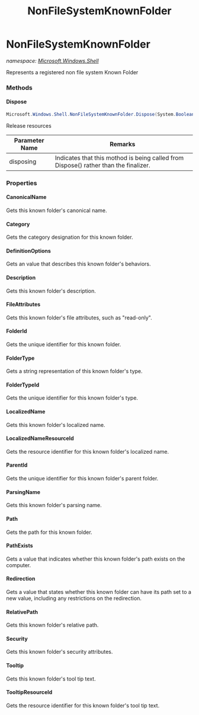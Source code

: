 ﻿---
title: NonFileSystemKnownFolder
---

# NonFileSystemKnownFolder
_namespace: [Microsoft.Windows.Shell](N-Microsoft.Windows.Shell.html)_

Represents a registered non file system Known Folder

### Methods

#### Dispose
```csharp
Microsoft.Windows.Shell.NonFileSystemKnownFolder.Dispose(System.Boolean)
```
Release resources

|Parameter Name|Remarks|
|--------------|-------|
|disposing|Indicates that this mothod is being called from Dispose() rather than the finalizer.|




### Properties

#### CanonicalName
Gets this known folder's canonical name.
#### Category
Gets the category designation for this known folder.
#### DefinitionOptions
Gets an value that describes this known folder's behaviors.
#### Description
Gets this known folder's description.
#### FileAttributes
Gets this known folder's file attributes, 
 such as "read-only".
#### FolderId
Gets the unique identifier for this known folder.
#### FolderType
Gets a string representation of this known folder's type.
#### FolderTypeId
Gets the unique identifier for this known folder's type.
#### LocalizedName
Gets this known folder's localized name.
#### LocalizedNameResourceId
Gets the resource identifier for this 
 known folder's localized name.
#### ParentId
Gets the unique identifier for this known folder's parent folder.
#### ParsingName
Gets this known folder's parsing name.
#### Path
Gets the path for this known folder.
#### PathExists
Gets a value that indicates whether this known folder's path exists on the computer.
#### Redirection
Gets a value that states whether this known folder 
 can have its path set to a new value, 
 including any restrictions on the redirection.
#### RelativePath
Gets this known folder's relative path.
#### Security
Gets this known folder's security attributes.
#### Tooltip
Gets this known folder's tool tip text.
#### TooltipResourceId
Gets the resource identifier for this 
 known folder's tool tip text.

